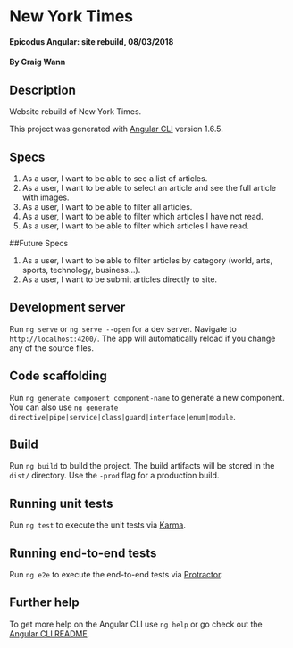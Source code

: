 # New York Times

#### Epicodus Angular: site rebuild, 08/03/2018

#### By Craig Wann

## Description

Website rebuild of New York Times.

This project was generated with [Angular CLI](https://github.com/angular/angular-cli) version 1.6.5.

## Specs
1. As a user, I want to be able to see a list of articles.
1. As a user, I want to be able to select an article and see the full article with images.
1. As a user, I want to be able to filter all articles.
1. As a user, I want to be able to filter which articles I have not read.
1. As a user, I want to be able to filter which articles I have read.

##Future Specs
1. As a user, I want to be able to filter articles by category (world, arts, sports, technology, business...).
1. As a user, I want to be submit articles directly to site.


## Development server

Run `ng serve` or `ng serve --open` for a dev server. Navigate to `http://localhost:4200/`. The app will automatically reload if you change any of the source files.

## Code scaffolding

Run `ng generate component component-name` to generate a new component. You can also use `ng generate directive|pipe|service|class|guard|interface|enum|module`.

## Build

Run `ng build` to build the project. The build artifacts will be stored in the `dist/` directory. Use the `-prod` flag for a production build.

## Running unit tests

Run `ng test` to execute the unit tests via [Karma](https://karma-runner.github.io).

## Running end-to-end tests

Run `ng e2e` to execute the end-to-end tests via [Protractor](http://www.protractortest.org/).

## Further help

To get more help on the Angular CLI use `ng help` or go check out the [Angular CLI README](https://github.com/angular/angular-cli/blob/master/README.md).
